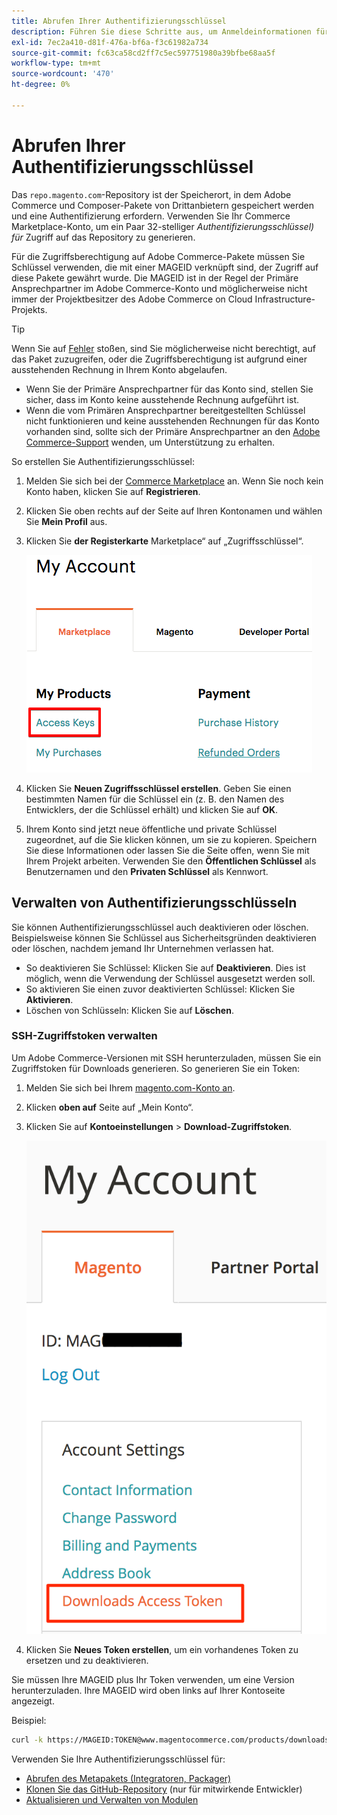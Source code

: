 ```yaml
---
title: Abrufen Ihrer Authentifizierungsschlüssel
description: Führen Sie diese Schritte aus, um Anmeldeinformationen für den Zugriff auf Adobe Commerce Composer-Pakete auf repo.magento.com abzurufen.
exl-id: 7ec2a410-d81f-476a-bf6a-f3c61982a734
source-git-commit: fc63ca58cd2ff7c5ec597751980a39bfbe68aa5f
workflow-type: tm+mt
source-wordcount: '470'
ht-degree: 0%

---
```


# Abrufen Ihrer Authentifizierungsschlüssel

Das `repo.magento.com`-Repository ist der Speicherort, in dem Adobe Commerce und Composer-Pakete von Drittanbietern gespeichert werden und eine Authentifizierung erfordern. Verwenden Sie Ihr Commerce Marketplace-Konto, um ein Paar 32-stelliger *Authentifizierungsschlüssel) für* Zugriff auf das Repository zu generieren.

Für die Zugriffsberechtigung auf Adobe Commerce-Pakete müssen Sie Schlüssel verwenden, die mit einer MAGEID verknüpft sind, der Zugriff auf diese Pakete gewährt wurde. Die MAGEID ist in der Regel der Primäre Ansprechpartner im Adobe Commerce-Konto und möglicherweise nicht immer der Projektbesitzer des Adobe Commerce on Cloud Infrastructure-Projekts.

>[!TIP]
>
>Wenn Sie auf [Fehler](https://experienceleague.adobe.com/docs/commerce-knowledge-base/kb/troubleshooting/deployment/magento-commerce-cloud-repo-could-not-be-accessed-403-forbidden-or-404-not-found-error-when-deploying.html) stoßen, sind Sie möglicherweise nicht berechtigt, auf das Paket zuzugreifen, oder die Zugriffsberechtigung ist aufgrund einer ausstehenden Rechnung in Ihrem Konto abgelaufen.
>
>* Wenn Sie der Primäre Ansprechpartner für das Konto sind, stellen Sie sicher, dass im Konto keine ausstehende Rechnung aufgeführt ist.
>* Wenn die vom Primären Ansprechpartner bereitgestellten Schlüssel nicht funktionieren und keine ausstehenden Rechnungen für das Konto vorhanden sind, sollte sich der Primäre Ansprechpartner an den [Adobe Commerce-Support](https://experienceleague.adobe.com/docs/commerce-knowledge-base/kb/help-center-guide/magento-help-center-user-guide.html#submit-ticket) wenden, um Unterstützung zu erhalten.

So erstellen Sie Authentifizierungsschlüssel:

1. Melden Sie sich bei der [Commerce Marketplace](https://commercemarketplace.adobe.com/) an. Wenn Sie noch kein Konto haben, klicken Sie auf **Registrieren**.

1. Klicken Sie oben rechts auf der Seite auf Ihren Kontonamen und wählen Sie **Mein Profil** aus.

1. Klicken Sie **der Registerkarte** Marketplace“ auf „Zugriffsschlüssel“.

   ![Sichere Zugriffsschlüssel auf Commerce Marketplace abrufen](../../assets/installation/cloud_access-key.png)

1. Klicken Sie **Neuen Zugriffsschlüssel erstellen**. Geben Sie einen bestimmten Namen für die Schlüssel ein (z. B. den Namen des Entwicklers, der die Schlüssel erhält) und klicken Sie auf **OK**.

1. Ihrem Konto sind jetzt neue öffentliche und private Schlüssel zugeordnet, auf die Sie klicken können, um sie zu kopieren. Speichern Sie diese Informationen oder lassen Sie die Seite offen, wenn Sie mit Ihrem Projekt arbeiten. Verwenden Sie den **Öffentlichen Schlüssel** als Benutzernamen und den **Privaten Schlüssel** als Kennwort.

## Verwalten von Authentifizierungsschlüsseln

Sie können Authentifizierungsschlüssel auch deaktivieren oder löschen. Beispielsweise können Sie Schlüssel aus Sicherheitsgründen deaktivieren oder löschen, nachdem jemand Ihr Unternehmen verlassen hat.

* So deaktivieren Sie Schlüssel: Klicken Sie auf **Deaktivieren**. Dies ist möglich, wenn die Verwendung der Schlüssel ausgesetzt werden soll.
* So aktivieren Sie einen zuvor deaktivierten Schlüssel: Klicken Sie **Aktivieren**.
* Löschen von Schlüsseln: Klicken Sie auf **Löschen**.

### SSH-Zugriffstoken verwalten

Um Adobe Commerce-Versionen mit SSH herunterzuladen, müssen Sie ein Zugriffstoken für Downloads generieren. So generieren Sie ein Token:

1. Melden Sie sich bei Ihrem [magento.com-Konto an](https://account.magento.com/customer/account/login).
1. Klicken **oben auf** Seite auf „Mein Konto“.
1. Klicken Sie auf **Kontoeinstellungen** > **Download-Zugriffstoken**.

   ![Greifen Sie auf Ihre Schlüssel zu](../../assets/installation/connect_keys1.png)

1. Klicken Sie **Neues Token erstellen**, um ein vorhandenes Token zu ersetzen und zu deaktivieren.

Sie müssen Ihre MAGEID plus Ihr Token verwenden, um eine Version herunterzuladen. Ihre MAGEID wird oben links auf Ihrer Kontoseite angezeigt.

Beispiel:

```bash
curl -k https://MAGEID:TOKEN@www.magentocommerce.com/products/downloads/info/help
```

Verwenden Sie Ihre Authentifizierungsschlüssel für:

* [Abrufen des Metapakets (Integratoren, Packager)](../composer.md)
* [Klonen Sie das GitHub-Repository](https://developer.adobe.com/commerce/contributor/guides/install/clone-repository/) (nur für mitwirkende Entwickler)
* [Aktualisieren und Verwalten von Modulen](../../upgrade/modules/upgrade.md)
